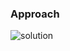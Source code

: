 ### Approach

![solution](https://user-images.githubusercontent.com/50495221/202378677-c515b653-2e4d-4124-a1d9-8438d29c6551.png)
